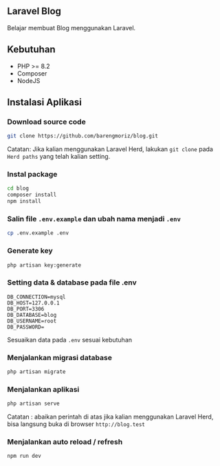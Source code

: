 ## Laravel Blog

Belajar membuat Blog menggunakan Laravel.

## Kebutuhan

-   PHP >= 8.2
-   Composer
-   NodeJS

## Instalasi Aplikasi

### Download source code

```bash
git clone https://github.com/barengmoriz/blog.git
```

Catatan: Jika kalian menggunakan Laravel Herd, lakukan `git clone` pada `Herd paths` yang telah kalian setting.

### Instal package

```bash
cd blog
composer install
npm install
```

### Salin file `.env.example` dan ubah nama menjadi `.env`

```bash
cp .env.example .env
```

### Generate key

```bash
php artisan key:generate
```

### Setting data & database pada file .env

```
DB_CONNECTION=mysql
DB_HOST=127.0.0.1
DB_PORT=3306
DB_DATABASE=blog
DB_USERNAME=root
DB_PASSWORD=
```

Sesuaikan data pada `.env` sesuai kebutuhan

### Menjalankan migrasi database

```bash
php artisan migrate
```

### Menjalankan aplikasi

```bash
php artisan serve
```

Catatan : abaikan perintah di atas jika kalian menggunakan Laravel Herd, bisa langsung buka di browser `http://blog.test`

### Menjalankan auto reload / refresh

```bash
npm run dev
```
